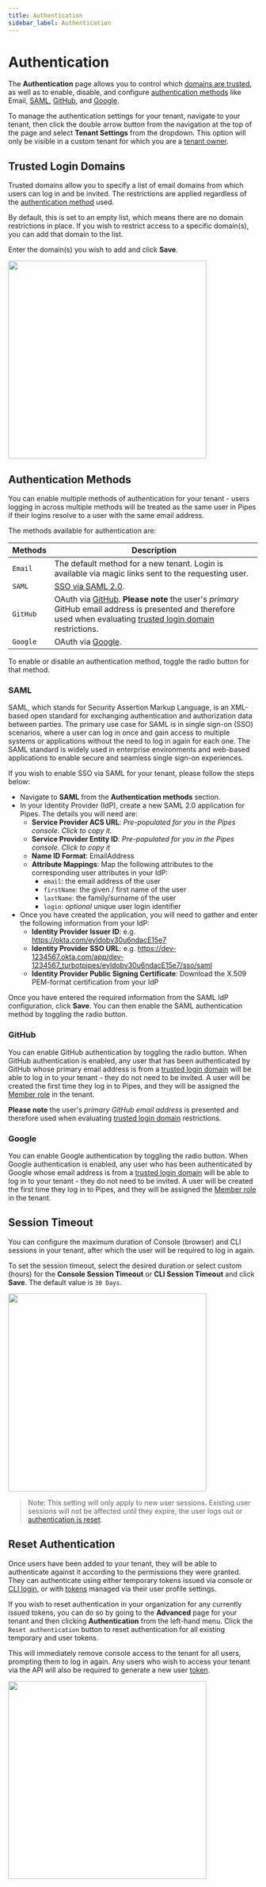 ```yaml
---
title: Authentication
sidebar_label: Authentication
---
```


# Authentication

The **Authentication** page allows you to control which [domains are trusted](#trusted-login-domains), as well as to enable, disable, and configure [authentication methods](#authentication-methods) like Email, [SAML](#saml), [GitHub](#github), and [Google](#google).

To manage the authentication settings for your tenant, navigate to your tenant, then click the double arrow button from the navigation at the top of the page and select **Tenant Settings** from the dropdown. 
This option will only be visible in a custom tenant for which you are a [tenant owner](/pipes/docs/accounts/tenant/people#tenant-roles). 


## Trusted Login Domains

Trusted domains allow you to specify a list of email domains from which users can log in and be invited. The restrictions are applied regardless of the [authentication method](#authentication-methods) used.

By default, this is set to an empty list, which means there are no domain restrictions in place. If you wish to restrict access to a specific domain(s), you can add that domain to the list.

Enter the domain(s) you wish to add and click **Save**.

<img src="/images/docs/pipes/pipes-enterprise-settings-auth-trust-domains.png" width="400pt"/>

## Authentication Methods

You can enable multiple methods of authentication for your tenant - users logging in across multiple methods will be treated as the same user in Pipes if their logins resolve to a user with the same email address.


The methods available for authentication are:

| Methods     | Description
|-------------|------------------------------------------------------
| `Email` |  The default method for a new tenant. Login is available via magic links sent to the requesting user.
| `SAML` |  [SSO via SAML 2.0](#saml). 
| `GitHub` |  OAuth via [GitHub](#github). **Please note** the user's *primary* GitHub email address is presented and therefore used when evaluating [trusted login domain](#trusted-login-domains) restrictions.
| `Google` |  OAuth via [Google](#google).


<!--

| `Microsoft` |  OAuth via Microsoft.

-->

To enable or disable an authentication method, toggle the radio button for that method.



### SAML

SAML, which stands for Security Assertion Markup Language, is an XML-based open standard for exchanging authentication and authorization data between parties. The primary use case for SAML is in single sign-on (SSO) scenarios, where a user can log in once and gain access to multiple systems or applications without the need to log in again for each one.  The SAML standard is widely used in enterprise environments and web-based applications to enable secure and seamless single sign-on experiences. 

If you wish to enable SSO via SAML for your tenant, please follow the steps below:

- Navigate to **SAML** from the **Authentication methods** section.
- In your Identity Provider (IdP), create a new SAML 2.0 application for Pipes. The details you will need are:
  - **Service Provider ACS URL**: _Pre-populated for you in the Pipes console. Click to copy it._
  - **Service Provider Entity ID**: _Pre-populated for you in the Pipes console. Click to copy it_
  - **Name ID Format**: EmailAddress
  - **Attribute Mappings**: Map the following attributes to the corresponding user attributes in your IdP: 
    - `email`: the email address of the user
    - `firstName`: the given / first name of the user
    - `lastName`: the family/surname of the user
    - `login`: _optional_ unique user login identifier
- Once you have created the application, you will need to gather and enter the following information from your IdP: 
  - **Identity Provider Issuer ID**: e.g. https://okta.com/eyldobv30u6ndacE15e7
  - **Identity Provider SSO URL**: e.g. https://dev-1234567.okta.com/app/dev-1234567_turbotpipes/eyldobv30u6ndacE15e7/sso/saml
  - **Identity Provider Public Signing Certificate**: Download the X.509 PEM-format certification from your IdP

Once you have entered the required information from the SAML IdP configuration, click **Save**. You can then enable the SAML authentication method by toggling the radio button.


### GitHub

You can enable GitHub authentication by toggling the radio button.  When GitHub authentication is enabled, any user that has been authenticated by GitHub whose primary email address is from a [trusted login domain](#trusted-login-domains) will be able to log in to your tenant - they do not need to be invited.  A user will be created the first time they log in to Pipes, and they will be assigned the [Member role](/pipes/docs/accounts/tenant/people#tenant-roles) in the tenant. 

**Please note** the user's *primary GitHub email address* is presented and therefore used when evaluating [trusted login domain](#trusted-login-domains) restrictions.


### Google
You can enable Google authentication by toggling the radio button.  When Google authentication is enabled, any user who has been authenticated by Google whose email address is from a [trusted login domain](#trusted-login-domains) will be able to log in to your tenant - they do not need to be invited.  A user will be created the first time they log in to Pipes, and they will be assigned the [Member role](/pipes/docs/accounts/tenant/people#tenant-roles) in the tenant. 

## Session Timeout

You can configure the maximum duration of Console (browser) and CLI sessions in your tenant, after which the user will be required to log in again. 

To set the session timeout, select the desired duration or select custom (hours) for the **Console Session Timeout** or **CLI Session Timeout** and click **Save**. The default value is `30 Days`.

<img src="/images/docs/pipes/cloud-tenant-session-timeout.png" width="400pt"/>
<br />

> Note: This setting will only apply to new user sessions. Existing user sessions will not be affected until they expire, the user logs out or [authentication is reset](#reset-authentication).

## Reset Authentication

Once users have been added to your tenant, they will be able to authenticate against it according to the permissions they were granted.
They can authenticate using either temporary tokens issued via console or [CLI login](https://steampipe.io/docs/reference/cli/login#steampipe-login), or with [tokens](/pipes/docs/accounts/developer/advanced#tokens) managed via their user profile settings.

If you wish to reset authentication in your organization for any currently issued tokens, you can do so by going to the **Advanced** page for your tenant and then clicking **Authentication** from the left-hand menu.  Click the
`Reset authentication` button to reset authentication for all existing temporary and user tokens.

This will immediately remove console access to the tenant for all users, prompting them to log in again. Any users who wish to access your tenant via the API will also be required to generate a new user [token](/pipes/docs/accounts/developer/advanced#tokens).

<img src="/images/docs/pipes/cloud-tenant-reset-authentication.png" width="400pt"/>
<br />